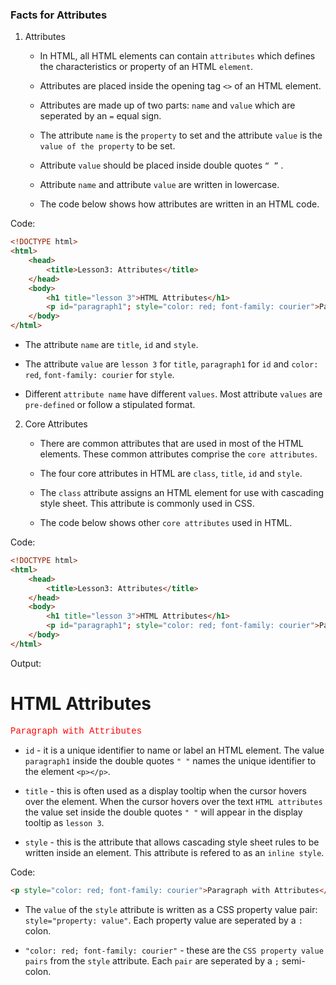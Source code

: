 ### Facts for Attributes

1. Attributes

    - In HTML, all HTML elements can contain `attributes` which defines the characteristics or property of an HTML `element`. 

    - Attributes are placed inside the opening tag `<>` of an HTML element. 

    - Attributes are made up of two parts: `name` and `value` which are seperated by an `=` equal sign.
 
    - The attribute `name` is the `property` to set and the attribute `value` is the `value of the property` to be set.

    - Attribute `value` should be placed inside double quotes `“ ”` . 

    - Attribute `name` and attribute `value` are written in lowercase. 

    - The code below shows how attributes are written in an HTML code.  

Code:

```html
<!DOCTYPE html>
<html>
    <head>
        <title>Lesson3: Attributes</title>
    </head>
    <body>
        <h1 title="lesson 3">HTML Attributes</h1>
        <p id="paragraph1"; style="color: red; font-family: courier">Paragraph with Attributes</p>
    </body>
</html> 

```

- The attribute `name` are `title`, `id` and `style`. 

- The attribute `value` are `lesson 3` for `title`, `paragraph1` for `id` and `color: red`, `font-family: courier` for `style`.

- Different `attribute name` have different `values`. Most attribute `values` are `pre-defined` or follow a stipulated format.  

2. Core Attributes

    - There are common attributes that are used in most of the HTML elements. These common attributes comprise the `core attributes`.

    - The four core attributes in HTML are `class`, `title`, `id` and `style`. 

    - The `class` attribute assigns an HTML element for use with cascading style sheet. This attribute is commonly used in CSS.

    - The code below shows other `core attributes` used in HTML.

Code: 

```html
<!DOCTYPE html>
<html>
    <head>
        <title>Lesson3: Attributes</title>
    </head>
    <body>
        <h1 title="lesson 3">HTML Attributes</h1>
        <p id="paragraph1"; style="color: red; font-family: courier">Paragraph with Attributes</p>
    </body>
</html> 

```

Output:
<!DOCTYPE html>
<html>
    <head>
        <title>Lesson3: Attributes</title>
    </head>
    <body>
        <h1 title="lesson 3">HTML Attributes</h1>
        <p id="paragraph1"; style="color: red; font-family: courier">Paragraph with Attributes</p>
    </body>
</html> 

 - `id` - it is a unique identifier to name or label an HTML element. The value `paragraph1` inside the double quotes `" "` names the unique identifier to the element `<p></p>`. 

- `title` - this is often used as a display tooltip when the cursor hovers over the element. When the cursor hovers over the text `HTML attributes` the value set inside the double quotes `" "` will appear in the display tooltip as `lesson 3`. 

- `style` - this is the attribute that allows cascading style sheet rules to be written inside an element. This attribute is refered to as an `inline style`.

Code:
```html
<p style="color: red; font-family: courier">Paragraph with Attributes</p>
```
- The `value` of the `style` attribute is written as a CSS property value pair: `style="property: value"`. Each property value are seperated by a `:` colon. 

- `"color: red; font-family: courier"` -  these are the `CSS property value pairs` from the `style` attribute. Each `pair` are seperated by a `;` semi-colon. 










